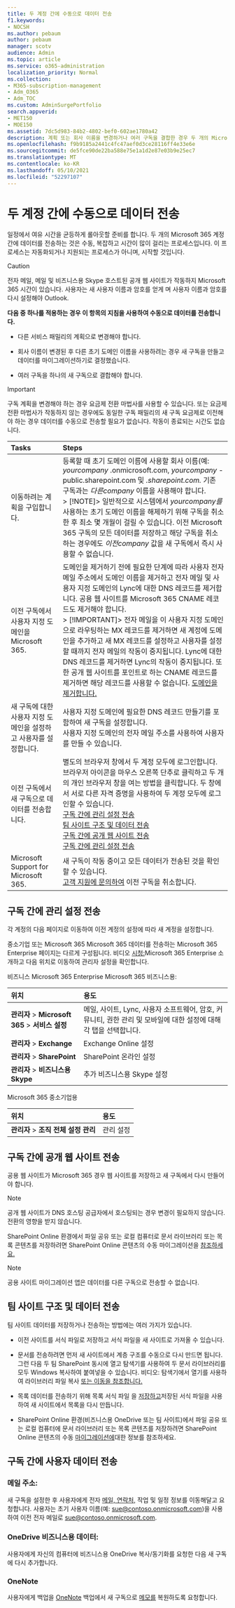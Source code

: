 ```yaml
---
title: 두 계정 간에 수동으로 데이터 전송
f1.keywords:
- NOCSH
ms.author: pebaum
author: pebaum
manager: scotv
audience: Admin
ms.topic: article
ms.service: o365-administration
localization_priority: Normal
ms.collection:
- M365-subscription-management
- Adm_O365
- Adm_TOC
ms.custom: AdminSurgePortfolio
search.appverid:
- MET150
- MOE150
ms.assetid: 7dc5d983-84b2-4802-bef0-602ae1780a42
description: 계획 또는 회사 이름을 변경하거나 여러 구독을 결합한 경우 두 개의 Microsoft 365 계정 간에 데이터를 수동으로 전송하는 방법을 찾아 찾습니다.
ms.openlocfilehash: f9b9185a2441c4fc47aef0d3ce28116ff4e33e6e
ms.sourcegitcommit: de5fce90de22ba588e75e1a1d2e87e03b9e25ec7
ms.translationtype: MT
ms.contentlocale: ko-KR
ms.lasthandoff: 05/10/2021
ms.locfileid: "52297107"
---
```

# <a name="transfer-data-manually-between-two-accounts"></a>두 계정 간에 수동으로 데이터 전송

일정에서 여유 시간을 균등하게 롤아웃할 준비를 합니다. 두 개의 Microsoft 365 계정 간에 데이터를 전송하는 것은 수동, 복잡하고 시간이 많이 걸리는 프로세스입니다. 이 프로세스는 자동화되거나 지원되는 프로세스가 아니며, 시작할 것입니다.
  
> [!CAUTION]
> 전자 메일, 메일 및 비즈니스용 Skype 호스트된 공개 웹 사이트가 작동하지 Microsoft 365 시간이 있습니다. 사용자는 새 사용자 이름과 암호를 얻게 며 사용자 이름과 암호를 다시 설정해야 Outlook.

**다음 중 하나를 적용하는 경우 이 항목의 지침을 사용하여 수동으로 데이터를 전송합니다.**
  
- 다른 서비스 패밀리의 계획으로 변경해야 합니다.

- 회사 이름이 변경된 후 다른 초기 도메인 이름을 사용하려는 경우 새 구독을 만들고 데이터를 마이그레이션하기로 결정했습니다.

- 여러 구독을 하나의 새 구독으로 결합해야 합니다.

> [!IMPORTANT]
> 구독 계획을 [](../../commerce/subscriptions/switch-to-a-different-plan.md) 변경해야 하는 경우 요금제 전환 마법사를 사용할 수 있습니다. 또는 요금제 전환 마법사가 작동하지 않는 경우에도 동일한 구독 패밀리의 새 구독 요금제로 이전해야 하는 경우 데이터를 수동으로 전송할 필요가 없습니다. 작동이 종료되는 시간도 없습니다.

|**Tasks**|**Steps**|
|:-----|:-----|
|이동하려는 계획을 구입합니다.  <br/> |등록할 때 초기 도메인 이름에 사용할 회사 이름(예: *yourcompany* .onmicrosoft.com, *yourcompany* -public.sharepoint.com 및 *.sharepoint.com.* 기존 구독과는  *다른company*  이름을 사용해야 합니다.  <br/> > [!NOTE]> 일반적으로 시스템에서  *yourcompany를*  사용하는 초기 도메인 이름을 해제하기 위해 구독을 취소한 후 최소 몇 개월이 걸릴 수 있습니다. 이전 Microsoft 365 구독의 모든 데이터를 저장하고 해당 구독을 취소하는 경우에도 *이전company* 값을 새 구독에서 즉시 사용할 수 없습니다.           |
|이전 구독에서 사용자 지정 도메인을 Microsoft 365.  <br/> | 도메인을 [](remove-a-domain.md) 제거하기 전에 필요한 단계에 따라 사용자 전자 메일 주소에서 도메인 이름을 제거하고 전자 메일 및 사용자 지정 도메인의 Lync에 대한 DNS 레코드를 제거합니다. 공용 웹 사이트를 Microsoft 365 CNAME 레코드도 제거해야 합니다.  <br/> > [!IMPORTANT]> 전자 메일을 이 사용자 지정 도메인으로 라우팅하는 MX 레코드를 제거하면 새 계정에 도메인을 추가하고 새 MX 레코드를 설정하고 사용자를 설정할 때까지 전자 메일의 작동이 중지됩니다. Lync에 대한 DNS 레코드를 제거하면 Lync의 작동이 중지됩니다. 또한 공개 웹 사이트를 포인트로 하는 CNAME 레코드를 제거하면 해당 레코드를 사용할 수 없습니다.           [도메인을 제거합니다.](remove-a-domain.md)  <br/> |
|새 구독에 대한 사용자 지정 도메인을 설정하고 사용자를 설정합니다.  <br/> | 사용자 지정 도메인에 필요한 DNS 레코드 만들기를 포함하여 새 구독을 설정합니다.  <br/>  사용자 지정 도메인의 전자 메일 주소를 사용하여 사용자를 만들 수 있습니다.  <br/> |
|이전 구독에서 새 구독으로 데이터를 전송합니다.  <br/> | 별도의 브라우저 창에서 두 계정 모두에 로그인합니다.  <br/>  브라우저 아이콘을 마우스 오른쪽 단추로 클릭하고 두 개의 개인 브라우저 창을 여는 방법을 클릭합니다. 두 창에서 서로 다른 자격 증명을 사용하여 두 계정 모두에 로그인할 수 있습니다.  <br/> [구독 간에 관리 설정 전송](#email) <br/> [팀 사이트 구조 및 데이터 전송](#transfer-team-site-structure-and-data) <br/> [구독 간에 공개 웹 사이트 전송](#transfer-a-public-website-between-subscriptions) <br/> [구독 간에 관리 설정 전송](#email) <br/> |
|Microsoft Support for Microsoft 365.  <br/> | 새 구독이 작동 중이고 모든 데이터가 전송된 것을 확인할 수 있습니다.  <br/>  [고객 지원에 문의하여](../../business-video/get-help-support.md) 이전 구독을 취소합니다.  <br/> |

## <a name="transfer-administrative-settings-between-subscriptions"></a>구독 간에 관리 설정 전송

각 계정의 다음 페이지로 이동하여 이전 계정의 설정에 따라 새 계정을 설정합니다.
  
중소기업 또는 Microsoft 365 Microsoft 365 데이터를 전송하는 Microsoft 365 Enterprise 페이지는 다르게 구성됩니다. 비디오 [시청:](../index.yml)Microsoft 365 Enterprise 소개하고 다음 위치로 이동하여 관리자 설정을 확인합니다.
  
비즈니스 Microsoft 365 Enterprise Microsoft 365 비즈니스용:
  
|**위치**|**용도**|
|:-----|:-----|
|**관리자** \> **Microsoft 365** \> **서비스 설정** <br/> |메일, 사이트, Lync, 사용자 소프트웨어, 암호, 커뮤니티, 권한 관리 및 모바일에 대한 설정에 대해 각 탭을 선택합니다.  <br/> |
|**관리자** \> **Exchange** <br/> | Exchange Online 설정  <br/> |
|**관리자** \> **SharePoint** <br/> | SharePoint 온라인 설정  <br/> |
|**관리자** \> **비즈니스용 Skype** <br/> |추가 비즈니스용 Skype 설정  <br/> |

Microsoft 365 중소기업용
  
|**위치**|**용도**|
|:-----|:-----|
|**관리자** \> **조직 전체 설정 관리** <br/> |관리 설정  <br/> |

## <a name="transfer-a-public-website-between-subscriptions"></a>구독 간에 공개 웹 사이트 전송

공용 웹 사이트가 Microsoft 365 경우 웹 사이트를 저장하고 새 구독에서 다시 만들어야 합니다.
  
> [!NOTE]
> 공개 웹 사이트가 DNS 호스팅 공급자에서 호스팅되는 경우 변경이 필요하지 않습니다. 전환의 영향을 받지 않습니다.
  
SharePoint Online 환경에서 파일 공유 또는 로컬 컴퓨터로 문서 라이브러리 또는 목록 콘텐츠를 저장하려면 SharePoint Online 콘텐츠의 수동 마이그레이션을 [참조하세요.](/sharepoint/troubleshoot/migration-tool/content-manual-migration)
  
> [!NOTE]
> 공용 사이트 마이그레이션 앱은 데이터를 다른 구독으로 전송할 수 없습니다.
  
## <a name="transfer-team-site-structure-and-data"></a>팀 사이트 구조 및 데이터 전송

팀 사이트 데이터를 저장하거나 전송하는 방법에는 여러 가지가 있습니다.
  
- 이전 사이트를 서식 파일로 저장하고 서식 파일을 새 사이트로 가져올 수 있습니다.

- 문서를 전송하려면 먼저 새 사이트에서 계층 구조를 수동으로 다시 만드면 됩니다. 그런 다음 두 팀 SharePoint 동시에 열고 탐색기를 사용하여 두 문서 라이브러리를 모두 Windows 복사하여 붙여넣을 수 있습니다. 비디오: 탐색기에서 열기를 사용하여 라이브러리 파일 복사 [또는 이동을 참조합니다.](../../business-video/store-files.md)

- 목록 데이터를 전송하기 위해 목록 서식 파일 을 [저장하고](https://support.microsoft.com/office/c3884ad1-bc49-44b8-b3d6-3bc6a01eb393)저장된 서식 파일을 사용하여 새 사이트에서 목록을 다시 만듭니다.

- SharePoint Online 환경(비즈니스용 OneDrive 또는 팀 사이트)에서 파일 공유 또는 로컬 컴퓨터에 문서 라이브러리 또는 목록 콘텐츠를 저장하려면 SharePoint Online 콘텐츠의 수동 [마이그레이션에](/sharepoint/troubleshoot/migration-tool/content-manual-migration)대한 정보를 참조하세요.

## <a name="transfer-users-data-between-subscriptions"></a>구독 간에 사용자 데이터 전송

### <a name="email"></a>메일 주소:

새 구독을 설정한 후 사용자에게 전자 [메일, 연락처,](https://support.microsoft.com/office/0996ece3-57c6-49bc-977b-0d1892e2aacc) 작업 및 일정 정보를 이동해달고 요청합니다. 사용자는 초기 사용자 이름(예: sue@contoso.onmicrosoft.com)을 사용하여 이전 전자 메일로 sue@contoso.onmicrosoft.com.
  
### <a name="onedrive-for-business-data"></a>OneDrive 비즈니스용 데이터:

사용자에게 자신의 컴퓨터에 [](https://support.microsoft.com/office/59b1de2b-519e-4d3a-8f45-51647cf291cd)비즈니스용 OneDrive 복사/동기화를 요청한 다음 새 구독에 다시 추가합니다.

### <a name="onenote"></a>OneNote 

사용자에게 백업을 [OneNote](https://support.microsoft.com/office/back-up-notes-f58b34b0-611d-435e-87fa-7942a1767af4?ui=en-us&rs=en-us&ad=us) 백업에서 새 구독으로 [메모를](https://support.microsoft.com/en-us/office/restore-notes-from-a-backup-5daf9cb0-6769-4998-a5de-f044fdd0d831?ui=en-us&rs=en-us&ad=us) 복원하도록 요청합니다.